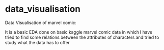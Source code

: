 # data_visualisation
Data Visualisation of marvel comic: 

It is a basic EDA done on basic kaggle marvel comic data in which I have tried to find some relations between the attributes of characters and tried to study what the data has to offer
